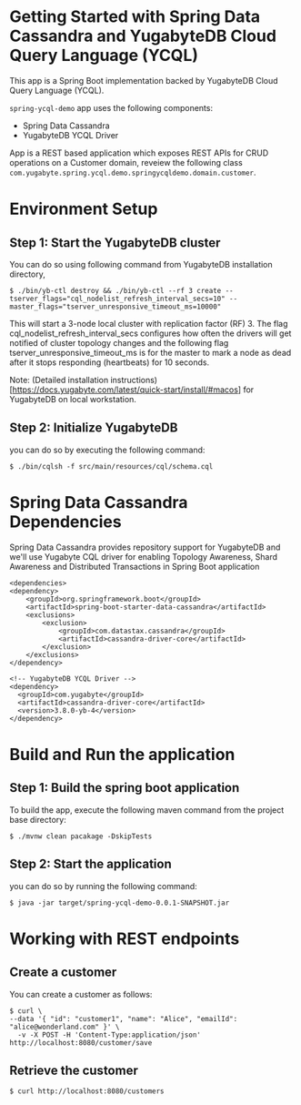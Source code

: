 # Getting Started with Spring Data Cassandra and YugabyteDB Cloud Query Language (YCQL)

This app is a Spring Boot implementation backed by YugabyteDB Cloud Query Language (YCQL). 

`spring-ycql-demo` app uses the following components:

- Spring Data Cassandra
- YugabyteDB YCQL Driver

App is a REST based application which exposes REST APIs for CRUD operations on a Customer domain, reveiew the following class `com.yugabyte.spring.ycql.demo.springycqldemo.domain.customer`. 


# Environment Setup


## Step 1: Start the YugabyteDB cluster

You can do so using following command from YugabyteDB installation directory,


```
$ ./bin/yb-ctl destroy && ./bin/yb-ctl --rf 3 create --tserver_flags="cql_nodelist_refresh_interval_secs=10" --master_flags="tserver_unresponsive_timeout_ms=10000"
```

This will start a 3-node local cluster with replication factor (RF) 3. The flag cql_nodelist_refresh_interval_secs configures how often the drivers will get notified of cluster topology changes and the following flag tserver_unresponsive_timeout_ms is for the master to mark a node as dead after it stops responding (heartbeats) for 10 seconds.

Note: (Detailed installation instructions)[https://docs.yugabyte.com/latest/quick-start/install/#macos] for YugabyteDB on local workstation.

## Step 2: Initialize YugabyteDB

you can do so by executing the following command:

```
$ ./bin/cqlsh -f src/main/resources/cql/schema.cql
```


# Spring Data Cassandra Dependencies

Spring Data Cassandra provides repository support for YugabyteDB and we'll use Yugabyte CQL driver for enabling Topology Awareness, Shard Awareness and Distributed Transactions in Spring Boot application 

```
<dependencies>
<dependency>
    <groupId>org.springframework.boot</groupId>
    <artifactId>spring-boot-starter-data-cassandra</artifactId>
    <exclusions>
        <exclusion>
            <groupId>com.datastax.cassandra</groupId>
            <artifactId>cassandra-driver-core</artifactId>
        </exclusion>
    </exclusions>
</dependency>

<!-- YugabyteDB YCQL Driver -->
<dependency>
  <groupId>com.yugabyte</groupId>
  <artifactId>cassandra-driver-core</artifactId>
  <version>3.8.0-yb-4</version>
</dependency>
```

# Build and Run the application

## Step 1: Build the spring boot application

To build the app, execute the following maven command from the project base directory:

```
$ ./mvnw clean pacakage -DskipTests
```

## Step 2: Start the application

you can do so by running the following command:

```
$ java -jar target/spring-ycql-demo-0.0.1-SNAPSHOT.jar
```

# Working with REST endpoints

## Create a customer

You can create a customer as follows:
```
$ curl \
--data '{ "id": "customer1", "name": "Alice", "emailId": "alice@wonderland.com" }' \
  -v -X POST -H 'Content-Type:application/json' http://localhost:8080/customer/save
```

##  Retrieve the customer

```
$ curl http://localhost:8080/customers
```
